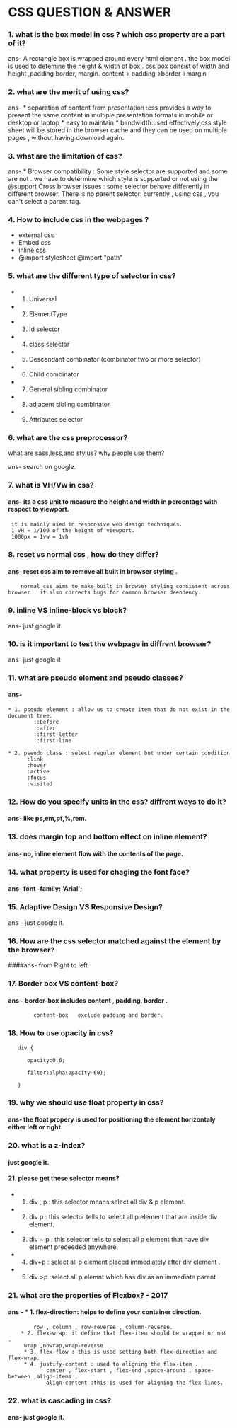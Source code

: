 
# CSS QUESTION & ANSWER


 

### 1. what is the box model in css ? which css property are a part of it?

ans- A rectangle box is wrapped around every html element . the box model is used to detemine the height & width of box .
     css box consist of width and height ,padding border, margin.
     content-> padding->border->margin

### 2. what are the merit of using css?

ans- * separation of content from presentation :css provides a way to present the same content in multiple presentation formats in mobile or desktop or laptop
        * easy to maintain 
        * bandwidth:used effectively,css style sheet will be stored in the browser cache and they can be used on multiple pages , without having download again.


### 3. what are the limitation of css?

ans- * Browser compatibility : Some style selector are supported and some are not . we have to determine which style is supported or not using the 
         @support
         Cross browser issues : some selector behave differently in different browser.
         There is no parent selector: currently , using css , you can't select a parent tag.


### 4. How to include css in the webpages ?

 * external css
 * Embed css
 * inline css
 * @import stylesheet   @import "path"



### 5. what are the different type of selector in css?

* 1. Universal 
* 2. ElementType
* 3. Id selector
* 4. class selector
* 5. Descendant combinator (combinator two or more selector)
* 6. Child combinator
* 7. General sibling combinator
* 8. adjacent sibling combinator
* 9. Attributes selector


### 6. what are the css preprocessor?
  what are sass,less,and stylus?
  why people use them?

  ans- search on google.


### 7. what is VH/Vw in css?
#### ans- its a css unit to measure the height and width in percentage with respect to viewport.
     it is mainly used in responsive web design techniques. 
     1 VH = 1/100 of the height of viewport.
     1000px = 1vw = 1vh


### 8. reset vs normal css , how do they differ?
#### ans-  reset css aim to remove all built in browser styling . 
        normal css aims to make built in browser styling consistent across browser . it also corrects bugs for common browser deendency.

### 9. inline VS inline-block vs block?
ans- just google it.

### 10. is it important to test the webpage in diffrent browser?
ans- just google it

### 11. what are pseudo element and pseudo classes?
#### ans- 
    * 1. pseudo element : allow us to create item that do not exist in the document tree.
            ::before
            ::after
            ::first-letter
            ::first-line

    * 2. pseudo class : select regular element but under certain condition 
          :link
          :hover
          :active
          :focus
          :visited
    


### 12. How do you specify units in the css? diffrent ways to do it?
#### ans-  like ps,em,pt,%,rem.


### 13. does margin top and bottom effect on inline element?
#### ans- no, inline element flow with the contents of the page.

### 14. what property is used for chaging the font face?

 #### ans-  font -family: 'Arial';



### 15.  Adaptive Design VS Responsive Design?
ans - just google it.

### 16. How are the css selector matched against the element by the browser?
####ans- from Right to left.


### 17.   Border box VS content-box?
#### ans -  border-box includes content , padding, border .
            content-box   exclude padding and border.

### 18. How to use opacity in css?
```
   div {

      opacity:0.6;

      filter:alpha(opacity-60);

   }
   ```


### 19. why we should use float property in css?
#### ans- the float propery is used for positioning the element horizontaly either left or right.


### 20. what is a z-index?
#### just google it.

#### 21. please get these selector means?

* 1.  div , p : this selector means select all div & p element.
* 2. div p : this selector tells to select all p element that are inside div element.
* 3. div ~ p : this selector tells to select all p element that have div element preceeded anywhere.
* 4. div+p : select all p element placed immediately after div element .
* 5. div >p :select all p elemnt which has div as an immediate parent 


        
### 21. what are the properties of Flexbox? - 2017
#### ans - * 1. flex-direction: helps to define your container direction.
            row , column , row-reverse , column-reverse.
        * 2. flex-wrap: it define that flex-item should be wrapped or not .
         wrap ,nowrap,wrap-reverse
         * 3. flex-flow : this is used setting both flex-direction and flex-wrap.
         * 4. justify-content : used to aligning the flex-item .
                center , flex-start , flex-end ,space-around , space-between ,align-items , 
                align-content :this is used for aligning the flex lines.


### 22.  what is cascading in css?
#### ans- just google it.







